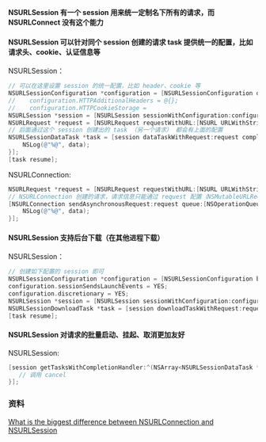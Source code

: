 **NSURLSession 有一个 session 用来统一定制名下所有的请求，而 NSURLConnect 没有这个能力**

#### NSURLSession 可以针对同个 session 创建的请求 task 提供统一的配置，比如请求头、cookie、认证信息等

NSURLSession：

```objective-c
// 可以在这里设置 session 的统一配置，比如 header、cookie 等
NSURLSessionConfiguration *configuration = [NSURLSessionConfiguration defaultSessionConfiguration];
//    configuration.HTTPAdditionalHeaders = @{};
//    configuration.HTTPCookieStorage =
NSURLSession *session = [NSURLSession sessionWithConfiguration:configuration];
NSURLRequest *request = [NSURLRequest requestWithURL:[NSURL URLWithString:@"http://gank.io/api/history/content/2/1"]];
// 后面通过这个 session 创建出的 task （另一个请求） 都会有上面的配置
NSURLSessionDataTask *task = [session dataTaskWithRequest:request completionHandler:^(NSData * _Nullable data, NSURLResponse * _Nullable response, NSError * _Nullable error) {
    NSLog(@"%@", data);
}];
[task resume];
```

NSURLConnection:

```objective-c
NSURLRequest *request = [NSURLRequest requestWithURL:[NSURL URLWithString:@"http://gank.io/api/history/content/2/1"]];
// NSURLConnection 创建的请求，请求信息只能通过 request 配置（NSMutableURLRequest）
[NSURLConnection sendAsynchronousRequest:request queue:[NSOperationQueue mainQueue] completionHandler:^(NSURLResponse * _Nullable response, NSData * _Nullable data, NSError * _Nullable connectionError) {
    NSLog(@"%@", data);
}];

```

#### NSURLSession 支持后台下载（在其他进程下载）

NSURLSession：

```objective-c
// 创建如下配置的 session 即可
NSURLSessionConfiguration *configuration = [NSURLSessionConfiguration backgroundSessionConfigurationWithIdentifier:@"xxxxxxxxx"];
configuration.sessionSendsLaunchEvents = YES;
configuration.discretionary = YES;
NSURLSession *session = [NSURLSession sessionWithConfiguration:configuration delegate:self delegateQueue:[NSOperationQueue mainQueue]];
NSURLSessionDownloadTask *task = [session downloadTaskWithRequest:request];
[task resume];
```

#### NSURLSession 对请求的批量启动、挂起、取消更加友好

NSURLSession:

```objective-c
[session getTasksWithCompletionHandler:^(NSArray<NSURLSessionDataTask *> * _Nonnull dataTasks, NSArray<NSURLSessionUploadTask *> * _Nonnull uploadTasks, NSArray<NSURLSessionDownloadTask *> * _Nonnull downloadTasks) {
   // 调用 cancel
}];
```





### 资料

[What is the biggest difference between NSURLConnection and NSURLSession](https://stackoverflow.com/questions/28105504/what-is-the-biggest-difference-between-nsurlconnection-and-nsurlsession)